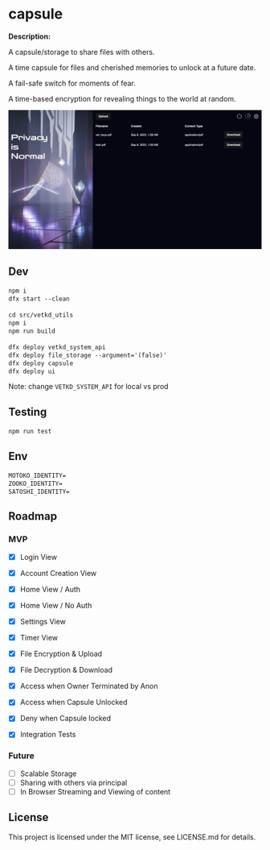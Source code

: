 # capsule

**Description:**

A capsule/storage to share files with others.

A time capsule for files and cherished memories to unlock at a future date.

A fail-safe switch for moments of fear.

A time-based encryption for revealing things to the world at random.

![Showcse Image](./showcase.png)

## Dev

```
npm i
dfx start --clean

cd src/vetkd_utils
npm i
npm run build

dfx deploy vetkd_system_api
dfx deploy file_storage --argument='(false)'
dfx deploy capsule
dfx deploy ui
```

Note: change `VETKD_SYSTEM_API` for local vs prod

## Testing

```
npm run test
```

## Env

```
MOTOKO_IDENTITY=
ZOOKO_IDENTITY=
SATOSHI_IDENTITY=
```

## Roadmap

### MVP

- [x] Login View
- [x] Account Creation View
- [x] Home View / Auth
- [x] Home View / No Auth
- [x] Settings View
- [x] Timer View

- [x] File Encryption & Upload
- [x] File Decryption & Download
- [x] Access when Owner Terminated by Anon
- [x] Access when Capsule Unlocked
- [x] Deny when Capsule locked

- [x] Integration Tests

### Future

- [ ] Scalable Storage
- [ ] Sharing with others via principal
- [ ] In Browser Streaming and Viewing of content

## License

This project is licensed under the MIT license, see LICENSE.md for details.
